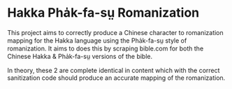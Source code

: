# Hakka Pha̍k-fa-sṳ Romanization

This project aims to correctly produce a Chinese character to romanization mapping for the Hakka language using the Pha̍k-fa-sṳ style of romanization.
It aims to does this by scraping bible.com for both the Chinese Hakka & Pha̍k-fa-sṳ versions of the bible.

In theory, these 2 are complete identical in content which with the correct sanitization code should produce an accurate mapping of the romanization.
